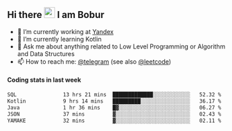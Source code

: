 ## Hi there <img src="https://media.giphy.com/media/hvRJCLFzcasrR4ia7z/giphy.gif" width="25px" height="25px"> I am Bobur

- 💼 I’m currently working at [Yandex](https://yandex.ru/)
- 🌱 I’m currently learning Kotlin
- 💬 Ask me about anything related to Low Level Programming or Algorithm and Data Structures
- 📫 How to reach me: [@telegram](https://t.me/octoant) (see also [@leetcode](https://leetcode.com/octoant/))    

#### Coding stats in last week

<!--START_SECTION:waka-->

```txt
SQL               13 hrs 21 mins  █████████████░░░░░░░░░░░░   52.32 %
Kotlin            9 hrs 14 mins   █████████░░░░░░░░░░░░░░░░   36.17 %
Java              1 hr 36 mins    █▓░░░░░░░░░░░░░░░░░░░░░░░   06.27 %
JSON              37 mins         ▓░░░░░░░░░░░░░░░░░░░░░░░░   02.43 %
YAMAKE            32 mins         ▓░░░░░░░░░░░░░░░░░░░░░░░░   02.11 %
```

<!--END_SECTION:waka-->
